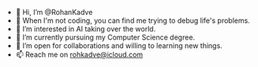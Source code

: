 - 👋 Hi, I’m @RohanKadve
- 🐥 When I'm not coding, you can find me trying to debug life's problems.
- 👀 I’m interested in AI taking over the world.
- 🌱 I’m currently pursuing my Computer Science degree.
- 💞️ I’m open for collaborations and willing to learning new things.
- 📫 Reach me on rohkadve@icloud.com

<!---
RohanKadve/RohanKadve is a ✨ special ✨ repository because its `README.md` (this file) appears on your GitHub profile.
You can click the Preview link to take a look at your changes.
--->
